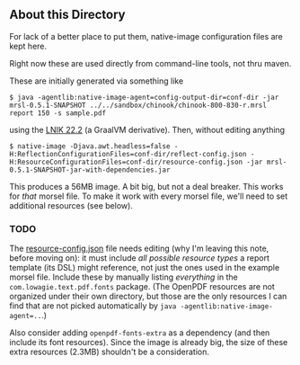 ## About this Directory

For lack of a better place to put them, native-image configuration files are kept here.

Right now these are used directly from command-line tools, not thru maven.

These are initially generated via something like

```
$ java -agentlib:native-image-agent=config-output-dir=conf-dir -jar mrsl-0.5.1-SNAPSHOT ../../sandbox/chinook/chinook-800-830-r.mrsl report 150 -s sample.pdf
```

using the [LNIK 22.2](https://bell-sw.com/announcements/2022/08/05/liberica-native-image-kit-22-2-0-and-21-3-3-builds-are-out/)
(a GraalVM derivative). Then, without editing anything

```
$ native-image -Djava.awt.headless=false -H:ReflectionConfigurationFiles=conf-dir/reflect-config.json -H:ResourceConfigurationFiles=conf-dir/resource-config.json -jar mrsl-0.5.1-SNAPSHOT-jar-with-dependencies.jar
```
This produces a 56MB image. A bit big, but not a deal breaker. This works for *that* morsel file. To make it work
with every morsel file, we'll need to set additional resources (see below).

### TODO

The [resource-config.json](./resource-config.json) file needs editing (why I'm leaving this note, before moving on):
it must include *all possible resource types* a report template (its DSL) might reference, not just the ones
used in the example morsel file. Include these by manually listing *everything* in the `com.lowagie.text.pdf.fonts` package.
(The OpenPDF resources are not organized under their own directory, but those are the only resources I can find
that are not picked automatically by `java -agentlib:native-image-agent=..`.)

Also consider adding `openpdf-fonts-extra` as a dependency (and then include its font resources). Since the image
is already big, the size of these extra resources (2.3MB) shouldn't be a consideration.

